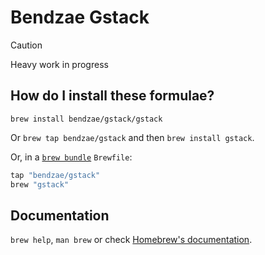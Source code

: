# Bendzae Gstack

> [!CAUTION]
> Heavy work in progress

## How do I install these formulae?

`brew install bendzae/gstack/gstack`

Or `brew tap bendzae/gstack` and then `brew install gstack`.

Or, in a [`brew bundle`](https://github.com/Homebrew/homebrew-bundle) `Brewfile`:

```ruby
tap "bendzae/gstack"
brew "gstack"
```

## Documentation

`brew help`, `man brew` or check [Homebrew's documentation](https://docs.brew.sh).
